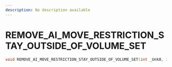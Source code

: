 ```yaml
---
description: No description available 
---
```


# REMOVE_AI_MOVE_RESTRICTION_STAY_OUTSIDE_OF_VOLUME_SET

```cpp
void REMOVE_AI_MOVE_RESTRICTION_STAY_OUTSIDE_OF_VOLUME_SET(int _Unk0, int _Unk1);
```